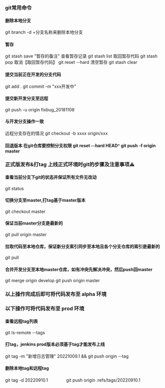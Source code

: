 ### git常用命令

#### 删除本地分支
git branch -d +分支名称来删除本地分支

#### 暂存
git stash save "暂存的备注" 查看暂存记录 git stash list 取回暂存代码 git stash pop 取消【取回暂存代码】 git reset --hard 清空暂存 git stash clear

#### 提交当前正在开发的分支代码
git add . git commit -m "xxx开发中"

#### 提交新开发分支至远程
git push -u origin fixbug_20181108

#### 与开发分支操作一致
远程分支存在的情况 git checkout -b xxxx origin/xxx

#### 回退版本 在git仓库要控制分支权限 git reset --hard HEAD^ git push -f origin master

### 正式版发布&打tag 上线正式环境时git的步骤及注意事项⚠️

#### 查看当前分支下git的状态并保证所有文件无改动
git status

#### 切换分支至master,打tag基于master版本
git checkout master

#### 保证当前master分支是最新的
git pull origin master

#### 拉取代码至本地仓库，保证新分支索引同步至本地且各个分支仓库的索引是最新的
git pull

#### 合并开发分支至本地master仓库，如有冲突先解决冲突，然后push回master
git merge origin develop git push origin master

### 以上操作完成后即可将代码发布至 alpha 环境
### 以下操作可将代码发布至 prod 环境
#### 查看远程tag列表
git ls-remote --tags

#### 打tag，jenkins prod版本必须基于tag才能发布上线
git tag -m "新增日志管理" 20221009.1 && git push origin --tag

#### 删除本地tag和远程tag
git tag -d 20220910.1　　　　 git push origin :refs/tags/20220910.1